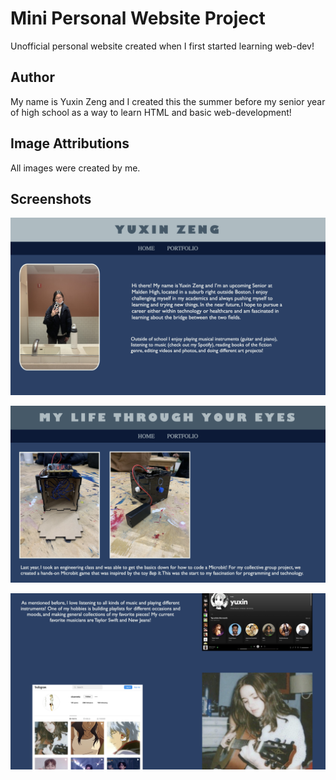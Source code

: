 # Mini Personal Website Project

Unofficial personal website created when I first started learning web-dev!


## Author
My name is Yuxin Zeng and I created this the summer before my senior year of high school as a way to learn HTML and basic web-development! 


## Image Attributions
All images were created by me.  

## Screenshots
![image alt](screenshot/home_page.png)

![image alt](screenshot/portfolio_pageA.png)

![image alt](screenshot/portfolio_pageB.png)

